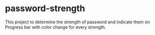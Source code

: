 # password-strength
This project to determine the strength of password and indicate them on 
<br> 
Progress bar with color change for every strength.
